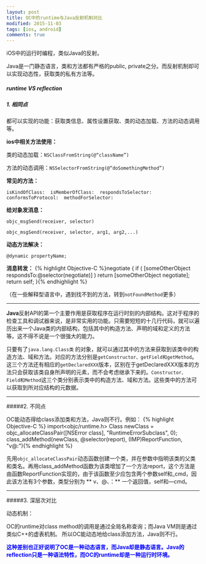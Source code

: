 ```yaml
---
layout: post
title: OC中的runtime与Java反射机制对比
modified: 2015-11-03
tags: [ios, android]
comments: true
---
```


iOS中的运行时编程，类似Java的反射。

Java是一门静态语言，类和方法都有严格的public, private之分。而反射机制却可以实现动态性，获取类的私有方法等。

##### runtime VS reflection

##### 1. 相同点

都可以实现的功能：获取类信息、属性设置获取、类的动态加载、方法的动态调用等。
	
**ios中相关方法使用：**
	
类的动态加载：`NSClassFromString(@“className”)`
	
方法的动态调用：`NSSelectorFromString(@“doSomethingMethod”)`
	
<!--more-->
	
**常见的方法：**
	
`isKindOfClass:  isMemberOfClass:  respondsToSelector: conformsToProtocol:  methodForSelector: `
	
**给对象发消息：**
	
`objc_msgSend(receiver, selector)`
	
`objc_msgSend(receiver, selector, arg1, arg2,...)`
	
**动态方法解决：**
	
`@dynamic propertyName;`
	
**消息转发：**
	{% highlight Objective-C %}negotiate  {
if ( [someOtherObject respondsTo:@selector(negotiate)] )
    return [someOtherObject negotiate];
return self;
}{% endhighlight %}

（在一些解释型语言中，遇到找不到的方法，转到`notFoundMethod`更多）
<hr>

**Java**反射API的第一个主要作用是获取程序在运行时刻的内部结构。这对于程序的检查工具和调试器来说，是非常实用的功能。只需要短短的十几行代码，就可以遍历出来一个Java类的内部结构，包括其中的构造方法、声明的域和定义的方法等。这不得不说是一个很强大的能力。

只要有了`java.lang.Class类` 的对象，就可以通过其中的方法来获取到该类中的构造方法、域和方法。对应的方法分别是`getConstructor、getField和getMethod`。这三个方法还有相应的`getDeclaredXXX`版本，区别在于getDeclaredXXX版本的方法只会获取该类自身所声明的元素，而不会考虑继承下来的。`Constructor、Field和Method`这三个类分别表示类中的构造方法、域和方法。这些类中的方法可以获取到所对应结构的元数据。
<hr>
	
#####2. 不同点
 
OC能动态得给class添加类和方法，Java则不行。例如：
{% highlight Objective-C %}
import<objc/runtime.h>
Class newClass = objc_allocateClassPair([NSError class], "RuntimeErrorSubclass", 0);
class_addMethod(newClass, @selector(report), (IMP)ReportFunction, "v@:"){% endhighlight %}
	
先用`objc_allocateClassPair`动态函数创建一个类，并在参数中指明该类的父类和类名。再用class_addMethod函数为该类增加了一个方法report，这个方法是由函数ReportFunction实现的，由于该函数至少应包含两个参数self和_cmd，因此该方法有3个参数，类型分别为 ** v、@、：** 一个返回值，self和—cmd。
<hr>
	
#####3. 深层次对比
	
动态机制：
	
OC的runtime对class method的调用是通过全局名称查询；而Java VM则是通过类似C++的虚表机制。 所以OC能动态地给class添加方法，Java则不行。
	
<font color="blue"> <strong>这种差别也正好说明了OC是一种动态语言，而Java却是静态语言。Java的reflection只是一种语法特性，而OC的runtime却是一种运行时环境。</strong> </font>

<br/>















